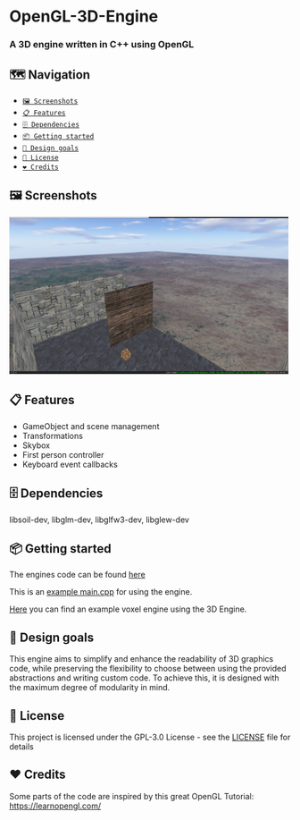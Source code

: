 # OpenGL-3D-Engine
### A 3D engine written in C++ using OpenGL

## 🗺️ Navigation 
- [<code>🖼️ Screenshots</code>](#-screenshots)
- [<code>📋 Features</code>](#-features)
- [<code>🗄 Dependencies</code>](#-dependencies)
- [<code>📦 Getting started</code>](#-getting-started)
- [<code>📐 Design goals</code>](#-design-goals)
- [<code>📝 License</code>](#-license)
- [<code>❤️ Credits</code>](#-credits)

## 🖼️ Screenshots
<p>
  <img src="screenshot1.png" width="500px" alt="screenshot1" />
</p>
  
## 📋 Features
- GameObject and scene management
- Transformations
- Skybox
- First person controller
- Keyboard event callbacks

## 🗄 Dependencies
libsoil-dev, libglm-dev, libglfw3-dev, libglew-dev

## 📦 Getting started
The engines code can be found [here](https://github.com/lischilpp/opengl-3d-engine/tree/master/code/LS3D)

This is an [example main.cpp](https://github.com/lischilpp/opengl-3d-engine/tree/master/code/main.cpp) for using the engine.

[Here](https://github.com/lischilpp/opengl-3d-engine/tree/master/code/engine) you can find an example voxel engine using the 3D Engine.

## 📐 Design goals
This engine aims to simplify and enhance the readability of 3D graphics code,
while preserving the flexibility to choose between using the provided abstractions and writing custom code.
To achieve this, it is designed with the maximum degree of modularity in mind.

## 📝 License
This project is licensed under the GPL-3.0 License - see the [LICENSE](LICENSE) file for details

## ❤️ Credits
Some parts of the code are inspired by this great OpenGL Tutorial: https://learnopengl.com/
